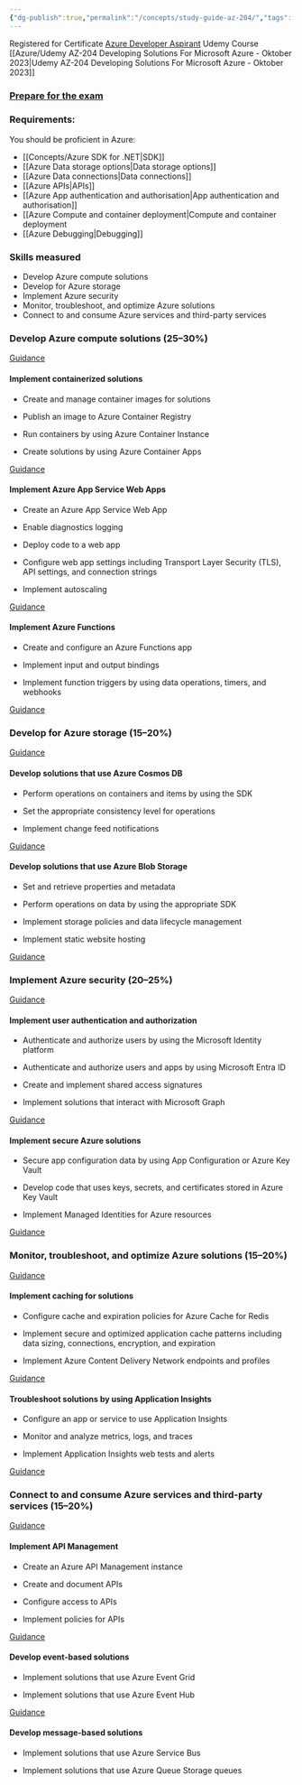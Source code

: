 ```yaml
---
{"dg-publish":true,"permalink":"/concepts/study-guide-az-204/","tags":["concept/SRE/cloud/azure","AZ-204","landingpage","study"]}
---
```




Registered for Certificate  [Azure Developer Aspirant](https://learn.microsoft.com/en-us/credentials/certifications/azure-developer/?practice-assessment-type=certification)
Udemy Course [[Azure/Udemy AZ-204 Developing Solutions For Microsoft Azure - Oktober 2023\|Udemy AZ-204 Developing Solutions For Microsoft Azure - Oktober 2023]]

### [Prepare for the exam](https://learn.microsoft.com/en-us/credentials/certifications/azure-developer/?practice-assessment-type=certification#two-ways-to-prepare)

### Requirements:

You should be proficient in Azure:

-  [[Concepts/Azure SDK for .NET\|SDK]]
- [[Azure Data storage options\|Data storage options]]
- [[Azure Data connections\|Data connections]]
- [[Azure APIs\|APIs]]
- [[Azure App authentication and authorisation\|App authentication and authorisation]]
- [[Azure Compute and container deployment|Compute and container deployment
- [[Azure Debugging\|Debugging]]
### Skills measured

- Develop Azure compute solutions
- Develop for Azure storage
- Implement Azure security
- Monitor, troubleshoot, and optimize Azure solutions
- Connect to and consume Azure services and third-party services
### Develop Azure compute solutions (25–30%)

[Guidance](https://learn.microsoft.com/en-us/credentials/certifications/resources/study-guides/az-204#implement-containerized-solutions)

#### Implement containerized solutions

- Create and manage container images for solutions
    
- Publish an image to Azure Container Registry
    
- Run containers by using Azure Container Instance
    
- Create solutions by using Azure Container Apps
    

[Guidance](https://learn.microsoft.com/en-us/credentials/certifications/resources/study-guides/az-204#implement-azure-app-service-web-apps)

#### Implement Azure App Service Web Apps

- Create an Azure App Service Web App
    
- Enable diagnostics logging
    
- Deploy code to a web app
    
- Configure web app settings including Transport Layer Security (TLS), API settings, and connection strings
    
- Implement autoscaling
    

[Guidance](https://learn.microsoft.com/en-us/credentials/certifications/resources/study-guides/az-204#implement-azure-functions)

#### Implement Azure Functions

- Create and configure an Azure Functions app
    
- Implement input and output bindings
    
- Implement function triggers by using data operations, timers, and webhooks
    

[Guidance](https://learn.microsoft.com/en-us/credentials/certifications/resources/study-guides/az-204#develop-for-azure-storage-1520)

### Develop for Azure storage (15–20%)

[Guidance](https://learn.microsoft.com/en-us/credentials/certifications/resources/study-guides/az-204#develop-solutions-that-use-azure-cosmos-db)

#### Develop solutions that use Azure Cosmos DB

- Perform operations on containers and items by using the SDK
    
- Set the appropriate consistency level for operations
    
- Implement change feed notifications
    

[Guidance](https://learn.microsoft.com/en-us/credentials/certifications/resources/study-guides/az-204#develop-solutions-that-use-azure-blob-storage)

#### Develop solutions that use Azure Blob Storage

- Set and retrieve properties and metadata
    
- Perform operations on data by using the appropriate SDK
    
- Implement storage policies and data lifecycle management
    
- Implement static website hosting
    

[Guidance](https://learn.microsoft.com/en-us/credentials/certifications/resources/study-guides/az-204#implement-azure-security-2025)

### Implement Azure security (20–25%)

[Guidance](https://learn.microsoft.com/en-us/credentials/certifications/resources/study-guides/az-204#implement-user-authentication-and-authorization)

#### Implement user authentication and authorization

- Authenticate and authorize users by using the Microsoft Identity platform
    
- Authenticate and authorize users and apps by using Microsoft Entra ID
    
- Create and implement shared access signatures
    
- Implement solutions that interact with Microsoft Graph
    

[Guidance](https://learn.microsoft.com/en-us/credentials/certifications/resources/study-guides/az-204#implement-secure-azure-solutions)

#### Implement secure Azure solutions

- Secure app configuration data by using App Configuration or Azure Key Vault
    
- Develop code that uses keys, secrets, and certificates stored in Azure Key Vault
    
- Implement Managed Identities for Azure resources
    

[Guidance](https://learn.microsoft.com/en-us/credentials/certifications/resources/study-guides/az-204#monitor-troubleshoot-and-optimize-azure-solutions-1520)

### Monitor, troubleshoot, and optimize Azure solutions (15–20%)

[Guidance](https://learn.microsoft.com/en-us/credentials/certifications/resources/study-guides/az-204#implement-caching-for-solutions)

#### Implement caching for solutions

- Configure cache and expiration policies for Azure Cache for Redis
    
- Implement secure and optimized application cache patterns including data sizing, connections, encryption, and expiration
    
- Implement Azure Content Delivery Network endpoints and profiles
    

[Guidance](https://learn.microsoft.com/en-us/credentials/certifications/resources/study-guides/az-204#troubleshoot-solutions-by-using-application-insights)

#### Troubleshoot solutions by using Application Insights

- Configure an app or service to use Application Insights
    
- Monitor and analyze metrics, logs, and traces
    
- Implement Application Insights web tests and alerts
    

[Guidance](https://learn.microsoft.com/en-us/credentials/certifications/resources/study-guides/az-204#connect-to-and-consume-azure-services-and-third-party-services-1520)

### Connect to and consume Azure services and third-party services (15–20%)

[Guidance](https://learn.microsoft.com/en-us/credentials/certifications/resources/study-guides/az-204#implement-api-management)

#### Implement API Management

- Create an Azure API Management instance
    
- Create and document APIs
    
- Configure access to APIs
    
- Implement policies for APIs
    

[Guidance](https://learn.microsoft.com/en-us/credentials/certifications/resources/study-guides/az-204#develop-event-based-solutions)

#### Develop event-based solutions

- Implement solutions that use Azure Event Grid
    
- Implement solutions that use Azure Event Hub
    

[Guidance](https://learn.microsoft.com/en-us/credentials/certifications/resources/study-guides/az-204#develop-message-based-solutions)

#### Develop message-based solutions

- Implement solutions that use Azure Service Bus
    
- Implement solutions that use Azure Queue Storage queues